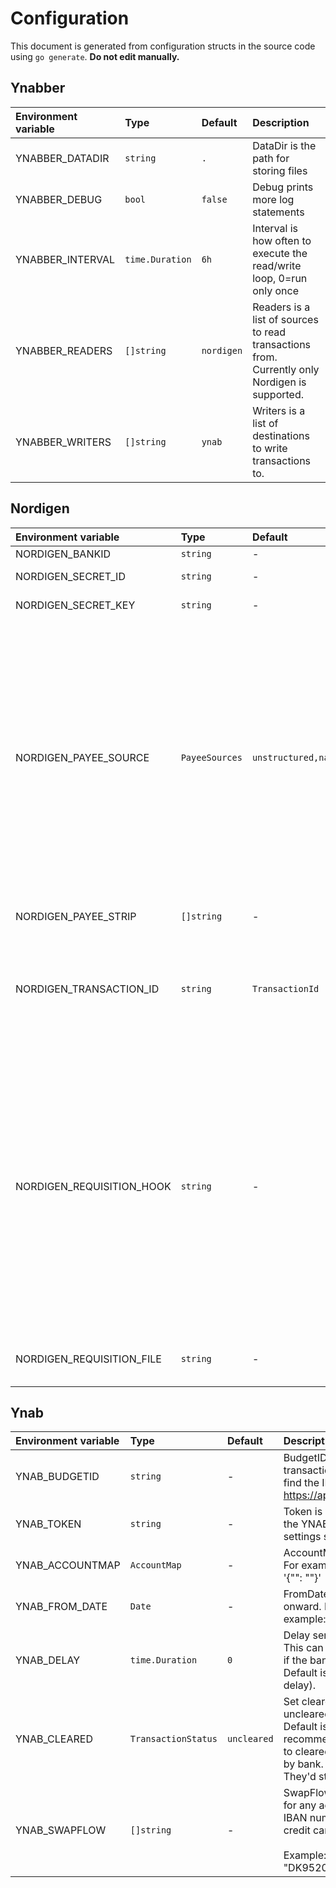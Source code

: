 # Configuration

This document is generated from configuration structs in the source code using `go generate`. **Do not edit manually.**

## Ynabber

| Environment variable | Type | Default | Description |
|:---------------------|:-----|:--------|:------------|
| YNABBER_DATADIR | `string` | `.` | DataDir is the path for storing files |
| YNABBER_DEBUG | `bool` | `false` | Debug prints more log statements |
| YNABBER_INTERVAL | `time.Duration` | `6h` | Interval is how often to execute the read/write loop, 0=run only once |
| YNABBER_READERS | `[]string` | `nordigen` | Readers is a list of sources to read transactions from. Currently only<br>Nordigen is supported. |
| YNABBER_WRITERS | `[]string` | `ynab` | Writers is a list of destinations to write transactions to. |

## Nordigen

| Environment variable | Type | Default | Description |
|:---------------------|:-----|:--------|:------------|
| NORDIGEN_BANKID | `string` | - | BankID is used to create requisition |
| NORDIGEN_SECRET_ID | `string` | - | SecretID is used to create requisition |
| NORDIGEN_SECRET_KEY | `string` | - | SecretKey is used to create requisition |
| NORDIGEN_PAYEE_SOURCE | `PayeeSources` | `unstructured,name,additional` | PayeeSource is a list of sources for Payee candidates, the first method<br>that yields a result will be used. Valid options are: unstructured, name<br>and additional.<br><br>* unstructured: uses the `RemittanceInformationUnstructured` field<br>* name: uses either the either `debtorName` or `creditorName` field<br>* additional: uses the `AdditionalInformation` field<br><br>The sources can be combined with the "+" operator. For example:<br>"name+additional,unstructured" will combine name and additional into a<br>single Payee or use unstructured if both are empty. |
| NORDIGEN_PAYEE_STRIP | `[]string` | - | PayeeStrip is a list of words to remove from Payee. For example:<br>"foo,bar" |
| NORDIGEN_TRANSACTION_ID | `string` | `TransactionId` | TransactionID is the field to use as transaction ID. Not all banks use<br>the same field and some even change the ID over time.<br><br>Valid options are: TransactionId, InternalTransactionId,<br>ProprietaryBankTransactionCode |
| NORDIGEN_REQUISITION_HOOK | `string` | - | RequisitionHook is a script/executable that is run when creating or renewing a requisition. Non-zero exit code of the hook indicates an error and requisition is not created. The hook is executed with two arguments: status and link. <br><br>CAVEAT FOR DOCKER USERS: The usual caveats of using this option with dockerized version apply namely: the path this points to must also be available inside the container(perhaps a volume mount), the same shells and other needed tidbits need to be inside the container and there may be differences in environment and permissision issues inside the contaienr. It is best to create a new docker image and use ynabber docker as basis, if you need a hook in dockerized setting. |
| NORDIGEN_REQUISITION_FILE | `string` | - | RequisitionFile overrides the file used to store the requisition. This<br>file is placed inside the YNABBER_DATADIR. |

## Ynab

| Environment variable | Type | Default | Description |
|:---------------------|:-----|:--------|:------------|
| YNAB_BUDGETID | `string` | - | BudgetID for the budget you want to import transactions into. You can<br>find the ID in the URL of YNAB: https://app.youneedabudget.com/<budget_id>/budget |
| YNAB_TOKEN | `string` | - | Token is your personal access token as obtained from the YNAB developer<br>settings section |
| YNAB_ACCOUNTMAP | `AccountMap` | - | AccountMap of IBAN to YNAB account IDs in JSON. For example:<br>'{"<IBAN>": "<YNAB Account ID>"}' |
| YNAB_FROM_DATE | `Date` | - | FromDate only import transactions from this date and onward. For<br>example: 2006-01-02 |
| YNAB_DELAY | `time.Duration` | `0` | Delay sending transaction to YNAB by this duration. This can be necessary<br>if the bank changes transaction IDs after some time. Default is 0 (no<br>delay). |
| YNAB_CLEARED | `TransactionStatus` | `uncleared` | Set cleared status, possible values: cleared, uncleared, reconciled .<br>Default is uncleared for historical reasons but recommend setting this<br>to cleared because ynabber transactions are cleared by bank.<br>They'd still be unapproved until approved in YNAB. |
| YNAB_SWAPFLOW | `[]string` | - | SwapFlow changes inflow to outflow and vice versa for any account with a<br>IBAN number in the list. This maybe be relevant for credit card accounts.<br><br>Example: "DK9520000123456789,NO8330001234567" |
